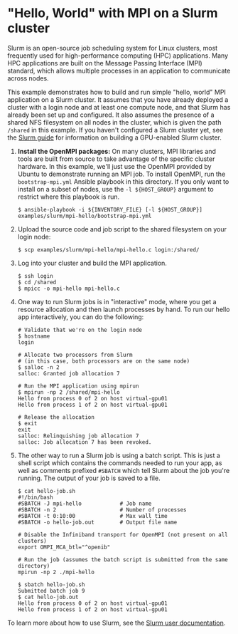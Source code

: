 "Hello, World" with MPI on a Slurm cluster
==========================================

Slurm is an open-source job scheduling system for Linux clusters, most frequently used for high-performance computing (HPC) applications.
Many HPC applications are built on the Message Passing Interface (MPI) standard, which allows multiple processes in an application to communicate across nodes.

This example demonstrates how to build and run simple "hello, world" MPI application on a Slurm cluster.
It assumes that you have already deployed a cluster with a login node and at least one compute node, and that Slurm has already been set up and configured.
It also assumes the presence of a shared NFS filesystem on all nodes in the cluster, which is given the path `/shared` in this example.
If you haven't configured a Slurm cluster yet, see the [Slurm guide](/docs/slurm-cluster.md) for information on building a GPU-enabled Slurm cluster.

1. **Install the OpenMPI packages:**
    On many clusters, MPI libraries and tools are built from source to take advantage of the specific cluster hardware.
    In this example, we'll just use the OpenMPI provided by Ubuntu to demonstrate running an MPI job.
    To install OpenMPI, run the `bootstrap-mpi.yml` Ansible playbook in this directory. 
    If you only want to install on a subset of nodes, use the `-l ${HOST_GROUP}` argument to restrict where this playbook is run.
    ```
    $ ansible-playbook -i ${INVENTORY_FILE} [-l ${HOST_GROUP}] examples/slurm/mpi-hello/bootstrap-mpi.yml
    ```
1. Upload the source code and job script to the shared filesystem on your login node:
    ```
    $ scp examples/slurm/mpi-hello/mpi-hello.c login:/shared/
    ```
1. Log into your cluster and build the MPI application.
    ```
    $ ssh login
    $ cd /shared
    $ mpicc -o mpi-hello mpi-hello.c
    ```
1. One way to run Slurm jobs is in "interactive" mode, where you get a resource allocation and then launch processes by hand.
    To run our hello app interactively, you can do the following:

    ```
    # Validate that we're on the login node
    $ hostname
    login

    # Allocate two processors from Slurm
    # (in this case, both processors are on the same node)
    $ salloc -n 2
    salloc: Granted job allocation 7

    # Run the MPI application using mpirun
    $ mpirun -np 2 /shared/mpi-hello
    Hello from process 0 of 2 on host virtual-gpu01
    Hello from process 1 of 2 on host virtual-gpu01

    # Release the allocation
    $ exit
    exit
    salloc: Relinquishing job allocation 7
    salloc: Job allocation 7 has been revoked.
    ```
1. The other way to run a Slurm job is using a batch script.
    This is just a shell script which contains the commands needed to run your app,
    as well as comments prefixed `#SBATCH` which tell Slurm about the job you're running.
    The output of your job is saved to a file.
    ```
    $ cat hello-job.sh
    #!/bin/bash
    #SBATCH -J mpi-hello            # Job name
    #SBATCH -n 2                    # Number of processes
    #SBATCH -t 0:10:00              # Max wall time
    #SBATCH -o hello-job.out        # Output file name
    
    # Disable the Infiniband transport for OpenMPI (not present on all clusters)
    export OMPI_MCA_btl="^openib"
    
    # Run the job (assumes the batch script is submitted from the same directory)
    mpirun -np 2 ./mpi-hello
    
    $ sbatch hello-job.sh
    Submitted batch job 9
    $ cat hello-job.out
    Hello from process 0 of 2 on host virtual-gpu01
    Hello from process 1 of 2 on host virtual-gpu01
    ```

To learn more about how to use Slurm, see the [Slurm user documentation](https://slurm.schedmd.com/documentation.html).
